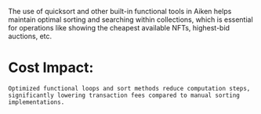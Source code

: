 The use of quicksort and other built-in functional tools in Aiken helps maintain optimal sorting and searching within collections, which is essential for operations like showing the cheapest available NFTs, highest-bid auctions, etc.

# Cost Impact: 
    Optimized functional loops and sort methods reduce computation steps, significantly lowering transaction fees compared to manual sorting implementations.


